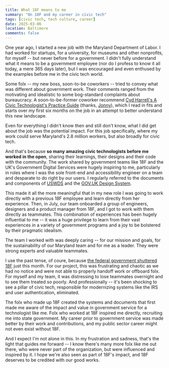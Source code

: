 ```yaml
---
title: What 18F means to me
summary: "On 18F and my career in civic tech"
tags: [civic tech, tech culture, career]
date: 2025-03-06
location: Baltimore
comments: false
---
```


One year ago, I started a new job with the Maryland Department of Labor. I had worked for startups, for a university, for museums and other nonprofits, for myself -- but never before for a government. I didn't fully understand what it means to be a government employee (nor do I profess to know it all today, a mere 365 days later), but I was encouraged and even enthused by the examples before me in the civic tech world.

Some folx -- my new boss, soon-to-be coworkers -- tried to convey what was different about government work. Their comments ranged from the motivating and idealistic to some bog-standard complaints about bureaucracy. A soon-to-be-former coworker recommend [Cyd Harrell's A Civic Technologist's Practice Guide](https://app.thestorygraph.com/books/597c15f3-dd0b-428a-b34e-98a977cdbe4f) (thanks, [Jonny](https://cyrialize.dev/)), which I read in fits and starts over my first six months on the job in an attempt to better understand this new landscape.

Even for everything I didn't know then and still don't know, what I did get about the job was the potential impact. For this job specifically, where my work could serve Maryland's 2.8 million workers, but also broadly for civic tech.

And that's because **so many amazing civic technologists before me worked in the open**, sharing their learnings, their designs and their code with the community. The work shared by government teams like 18F and the UK's Government Digital Services were hugely inspiring to me, particularly in roles where I was the sole front-end and accessibility engineer on a team and desparate to do right by our users. I regularly referred to the documents and components of [USWDS](https://designsystem.digital.gov/) and the [GOV.UK Design System](https://design-system.service.gov.uk/).

This made it all the more meaningful that in my new role I was going to work directly with a previous 18F employee and learn directly from her experience. Then, in July, our team onboarded a group of engineers, designers and a product manager from 18F, and I got to work with them directly as teammates. This combination of experiences has been hugely influential to me -- it was a huge privilege to learn from their vast experiences in a variety of government programs and a joy to be bolstered by their pragmatic idealism. 

The team I worked with was deeply caring -- for our mission and goals, for the sustainability of our Maryland team and for me as a leader. They were strong experts and valuable teammates.

I use the past tense, of coure, because [the federal government shuttered 18F](https://theconversation.com/how-18f-transformed-government-technology-and-why-its-elimination-matters-251333) just this month. For our project, this was frustrating and chaotic as we had no notice and were not able to properly handoff work or offboard folx. For myself and my team, it was distressing to lose teammates overnight and to see them treated so poorly. And professionally -- it's been shocking to see a pillar of civic tech, responsible for modernizing systems like the IRS and user authentication, eliminated.

The folx who made up 18F created the systems and documents that first made me aware of the impact and value in government service for a technologist like me. Folx who worked at 18F inspired me directly, recruiting me into state government. My career prior to government service was made better by their work and contributions, and my public sector career might not even exist without 18F.

And I expect I'm not alone in this. In my frustration and sadness, that's the light that guides me forward -- I know there's many more folx like me out there, who were never part of the organization, but were influenced and inspired by it. I hope we're also seen as part of 18F's impact, and 18F deserves to be credited with our good works.